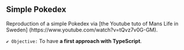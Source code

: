 <h2>Simple Pokedex</h2>
Reproduction of a simple Pokedex via [the Youtube tuto of Mans Life in Sweden] (https://www.youtube.com/watch?v=tQvz7v0G-GM).

`✔ Objective:` To have **a first approach with TypeScript**.
